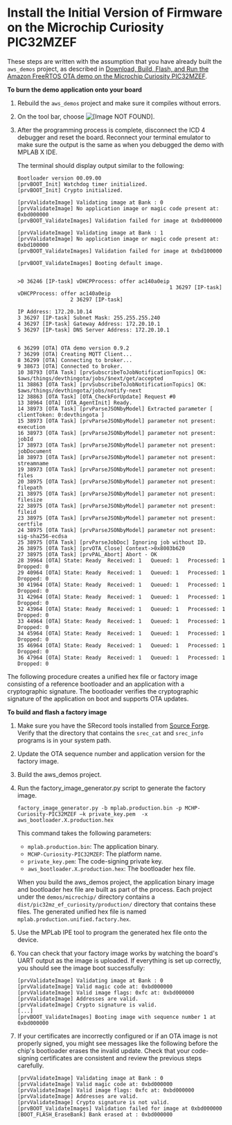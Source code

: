 # Install the Initial Version of Firmware on the Microchip Curiosity PIC32MZEF<a name="burn-initial-firmware-microchip"></a>

These steps are written with the assumption that you have already built the `aws_demos` project, as described in [Download, Build, Flash, and Run the Amazon FreeRTOS OTA demo on the Microchip Curiosity PIC32MZEF](download-ota-mchip.md)\.<a name="mch-burn-demo"></a>

**To burn the demo application onto your board**

1. Rebuild the `aws_demos` project and make sure it compiles without errors\.

1. On the tool bar, choose ![\[Image NOT FOUND\]](http://docs.aws.amazon.com/freertos/latest/userguide/images/MakeAndProgram.png)\.

1. After the programming process is complete, disconnect the ICD 4 debugger and reset the board\. Reconnect your terminal emulator to make sure the output is the same as when you debugged the demo with MPLAB X IDE\.

   The terminal should display output similar to the following:

   ```
   Bootloader version 00.09.00
   [prvBOOT_Init] Watchdog timer initialized.
   [prvBOOT_Init] Crypto initialized.
   
   [prvValidateImage] Validating image at Bank : 0
   [prvValidateImage] No application image or magic code present at: 0xbd000000
   [prvBOOT_ValidateImages] Validation failed for image at 0xbd000000
   
   [prvValidateImage] Validating image at Bank : 1
   [prvValidateImage] No application image or magic code present at: 0xbd100000
   [prvBOOT_ValidateImages] Validation failed for image at 0xbd100000
   
   [prvBOOT_ValidateImages] Booting default image.
   
   
   >0 36246 [IP-task] vDHCPProcess: offer ac140a0eip
                                                    1 36297 [IP-task] vDHCPProcess: offer ac140a0eip
                    2 36297 [IP-task]
   
   IP Address: 172.20.10.14
   3 36297 [IP-task] Subnet Mask: 255.255.255.240
   4 36297 [IP-task] Gateway Address: 172.20.10.1
   5 36297 [IP-task] DNS Server Address: 172.20.10.1
   
   
   6 36299 [OTA] OTA demo version 0.9.2
   7 36299 [OTA] Creating MQTT Client...
   8 36299 [OTA] Connecting to broker...
   9 38673 [OTA] Connected to broker.
   10 38793 [OTA Task] [prvSubscribeToJobNotificationTopics] OK: $aws/things/devthingota/jobs/$next/get/accepted
   11 38863 [OTA Task] [prvSubscribeToJobNotificationTopics] OK: $aws/things/devthingota/jobs/notify-next
   12 38863 [OTA Task] [OTA_CheckForUpdate] Request #0
   13 38964 [OTA] [OTA_AgentInit] Ready.
   14 38973 [OTA Task] [prvParseJSONbyModel] Extracted parameter [ clientToken: 0:devthingota ]
   15 38973 [OTA Task] [prvParseJSONbyModel] parameter not present: execution
   16 38973 [OTA Task] [prvParseJSONbyModel] parameter not present: jobId
   17 38973 [OTA Task] [prvParseJSONbyModel] parameter not present: jobDocument
   18 38973 [OTA Task] [prvParseJSONbyModel] parameter not present: streamname
   19 38973 [OTA Task] [prvParseJSONbyModel] parameter not present: files
   20 38975 [OTA Task] [prvParseJSONbyModel] parameter not present: filepath
   21 38975 [OTA Task] [prvParseJSONbyModel] parameter not present: filesize
   22 38975 [OTA Task] [prvParseJSONbyModel] parameter not present: fileid
   23 38975 [OTA Task] [prvParseJSONbyModel] parameter not present: certfile
   24 38975 [OTA Task] [prvParseJSONbyModel] parameter not present: sig-sha256-ecdsa
   25 38975 [OTA Task] [prvParseJobDoc] Ignoring job without ID.
   26 38975 [OTA Task] [prvOTA_Close] Context->0x8003b620
   27 38975 [OTA Task] [prvPAL_Abort] Abort - OK
   28 39964 [OTA] State: Ready  Received: 1   Queued: 1   Processed: 1   Dropped: 0
   29 40964 [OTA] State: Ready  Received: 1   Queued: 1   Processed: 1   Dropped: 0
   30 41964 [OTA] State: Ready  Received: 1   Queued: 1   Processed: 1   Dropped: 0
   31 42964 [OTA] State: Ready  Received: 1   Queued: 1   Processed: 1   Dropped: 0
   32 43964 [OTA] State: Ready  Received: 1   Queued: 1   Processed: 1   Dropped: 0
   33 44964 [OTA] State: Ready  Received: 1   Queued: 1   Processed: 1   Dropped: 0
   34 45964 [OTA] State: Ready  Received: 1   Queued: 1   Processed: 1   Dropped: 0
   35 46964 [OTA] State: Ready  Received: 1   Queued: 1   Processed: 1   Dropped: 0
   36 47964 [OTA] State: Ready  Received: 1   Queued: 1   Processed: 1   Dropped: 0
   ```

The following procedure creates a unified hex file or factory image consisting of a reference bootloader and an application with a cryptographic signature\. The bootloader verifies the cryptographic signature of the application on boot and supports OTA updates\.

**To build and flash a factory image**

1. Make sure you have the SRecord tools installed from [Source Forge](http://srecord.sourceforge.net/)\. Verify that the directory that contains the `srec_cat` and `srec_info` programs is in your system path\.

1. Update the OTA sequence number and application version for the factory image\.

1. Build the aws\_demos project\.

1. Run the factory\_image\_generator\.py script to generate the factory image\.

   ```
   factory_image_generator.py -b mplab.production.bin -p MCHP-Curiosity-PIC32MZEF –k private_key.pem  -x aws_bootloader.X.production.hex
   ```

   This command takes the following parameters:
   + `mplab.production.bin`: The application binary\.
   + `MCHP-Curiosity-PIC32MZEF`: The platform name\.
   + `private_key.pem`: The code\-signing private key\.
   + `aws_bootloader.X.production.hex`: The bootloader hex file\.

   When you build the aws\_demos project, the application binary image and bootloader hex file are built as part of the process\. Each project under the `demos/microchip/` directory contains a `dist/pic32mz_ef_curiosity/production/` directory that contains these files\. The generated unified hex file is named `mplab.production.unified.factory.hex`\.

1. Use the MPLab IPE tool to program the generated hex file onto the device\.

1. You can check that your factory image works by watching the board's UART output as the image is uploaded\. If everything is set up correctly, you should see the image boot successfully:

   ```
   [prvValidateImage] Validating image at Bank : 0
   [prvValidateImage] Valid magic code at: 0xbd000000
   [prvValidateImage] Valid image flags: 0xfc at: 0xbd000000
   [prvValidateImage] Addresses are valid.
   [prvValidateImage] Crypto signature is valid.
   [...]
   [prvBOOT_ValidateImages] Booting image with sequence number 1 at 0xbd000000
   ```

1. If your certificates are incorrectly configured or if an OTA image is not properly signed, you might see messages like the following before the chip's bootloader erases the invalid update\. Check that your code\-signing certificates are consistent and review the previous steps carefully\.

   ```
   [prvValidateImage] Validating image at Bank : 0
   [prvValidateImage] Valid magic code at: 0xbd000000
   [prvValidateImage] Valid image flags: 0xfc at: 0xbd000000
   [prvValidateImage] Addresses are valid.
   [prvValidateImage] Crypto signature is not valid.
   [prvBOOT_ValidateImages] Validation failed for image at 0xbd000000
   [BOOT_FLASH_EraseBank] Bank erased at : 0xbd000000
   ```